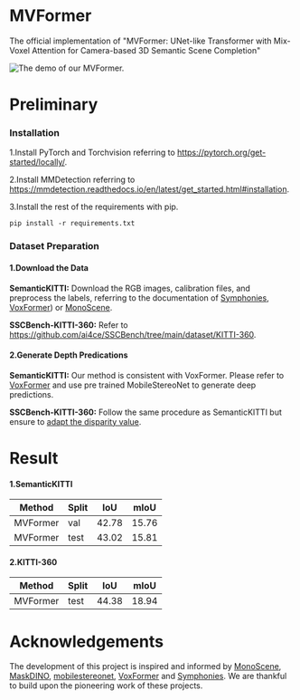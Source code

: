 # MVFormer
The official implementation of "MVFormer: UNet-like Transformer with Mix-Voxel Attention for Camera-based 3D Semantic Scene Completion"

![The demo of our MVFormer.](./assets/demo.gif)

# Preliminary
### Installation
1.Install PyTorch and Torchvision referring to https://pytorch.org/get-started/locally/.

2.Install MMDetection referring to https://mmdetection.readthedocs.io/en/latest/get_started.html#installation.

3.Install the rest of the requirements with pip.

    pip install -r requirements.txt

### Dataset Preparation
#### 1.Download the Data
**SemanticKITTI:** Download the RGB images, calibration files, and preprocess the labels, referring to the documentation of [Symphonies](https://github.com/hustvl/Symphonies), [VoxFormer](https://github.com/NVlabs/VoxFormer)) or [MonoScene](https://github.com/astra-vision/MonoScene).

**SSCBench-KITTI-360:** Refer to https://github.com/ai4ce/SSCBench/tree/main/dataset/KITTI-360.

#### 2.Generate Depth Predications
**SemanticKITTI:** Our method is consistent with VoxFormer. Please refer to [VoxFormer](https://github.com/NVlabs/VoxFormer/tree/main/preprocess#3-image-to-depth) and use pre trained MobileStereoNet to generate deep predictions.

**SSCBench-KITTI-360:** Follow the same procedure as SemanticKITTI but ensure to [adapt the disparity value](https://github.com/ai4ce/SSCBench/issues/8#issuecomment-1674607576).

# Result
#### 1.SemanticKITTI
|Method|Split|IoU|mIoU|
|------|-----|---|----|
|MVFormer|val|42.78|15.76|
|MVFormer|test|43.02|15.81|

#### 2.KITTI-360
|Method|Split|IoU|mIoU|
|------|-----|---|----|
|MVFormer|test|44.38|18.94|


# Acknowledgements
The development of this project is inspired and informed by [MonoScene](https://github.com/astra-vision/MonoScene), [MaskDINO](https://github.com/IDEA-Research/MaskDINO), [mobilestereonet](https://github.com/cogsys-tuebingen/mobilestereonet), [VoxFormer](https://github.com/NVlabs/VoxFormer) and [Symphonies](https://github.com/NVlabs/VoxFormer). We are thankful to build upon the pioneering work of these projects.
